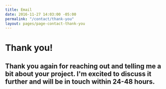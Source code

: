 ```yaml
---
title: Email
date: 2016-11-27 14:03:00 -05:00
permalink: "/contact/thank-you"
layout: pages/page-contact-thank-you
---
```


# Thank you!    

## Thank you again for reaching out and telling me a bit about your project. I'm excited to discuss it further and will be in touch within 24-48 hours. 